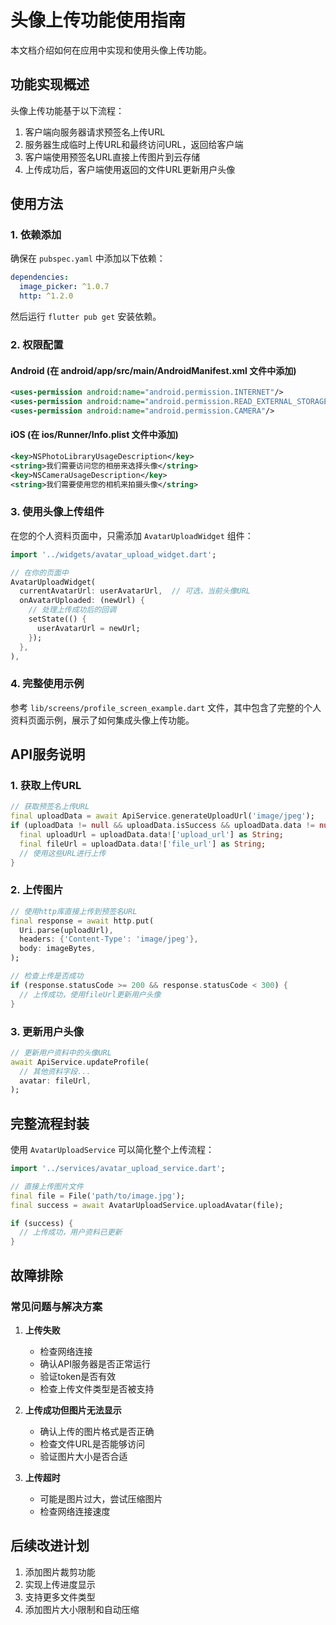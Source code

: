 # 头像上传功能使用指南

本文档介绍如何在应用中实现和使用头像上传功能。

## 功能实现概述

头像上传功能基于以下流程：

1. 客户端向服务器请求预签名上传URL
2. 服务器生成临时上传URL和最终访问URL，返回给客户端
3. 客户端使用预签名URL直接上传图片到云存储
4. 上传成功后，客户端使用返回的文件URL更新用户头像

## 使用方法

### 1. 依赖添加

确保在 `pubspec.yaml` 中添加以下依赖：

```yaml
dependencies:
  image_picker: ^1.0.7
  http: ^1.2.0
```

然后运行 `flutter pub get` 安装依赖。

### 2. 权限配置

#### Android (在 android/app/src/main/AndroidManifest.xml 文件中添加)

```xml
<uses-permission android:name="android.permission.INTERNET"/>
<uses-permission android:name="android.permission.READ_EXTERNAL_STORAGE"/>
<uses-permission android:name="android.permission.CAMERA"/>
```

#### iOS (在 ios/Runner/Info.plist 文件中添加)

```xml
<key>NSPhotoLibraryUsageDescription</key>
<string>我们需要访问您的相册来选择头像</string>
<key>NSCameraUsageDescription</key>
<string>我们需要使用您的相机来拍摄头像</string>
```

### 3. 使用头像上传组件

在您的个人资料页面中，只需添加 `AvatarUploadWidget` 组件：

```dart
import '../widgets/avatar_upload_widget.dart';

// 在你的页面中
AvatarUploadWidget(
  currentAvatarUrl: userAvatarUrl,  // 可选，当前头像URL
  onAvatarUploaded: (newUrl) {
    // 处理上传成功后的回调
    setState(() {
      userAvatarUrl = newUrl;
    });
  },
),
```

### 4. 完整使用示例

参考 `lib/screens/profile_screen_example.dart` 文件，其中包含了完整的个人资料页面示例，展示了如何集成头像上传功能。

## API服务说明

### 1. 获取上传URL

```dart
// 获取预签名上传URL
final uploadData = await ApiService.generateUploadUrl('image/jpeg');
if (uploadData != null && uploadData.isSuccess && uploadData.data != null) {
  final uploadUrl = uploadData.data!['upload_url'] as String;
  final fileUrl = uploadData.data!['file_url'] as String;
  // 使用这些URL进行上传
}
```

### 2. 上传图片

```dart
// 使用http库直接上传到预签名URL
final response = await http.put(
  Uri.parse(uploadUrl),
  headers: {'Content-Type': 'image/jpeg'},
  body: imageBytes,
);

// 检查上传是否成功
if (response.statusCode >= 200 && response.statusCode < 300) {
  // 上传成功，使用fileUrl更新用户头像
}
```

### 3. 更新用户头像

```dart
// 更新用户资料中的头像URL
await ApiService.updateProfile(
  // 其他资料字段...
  avatar: fileUrl,
);
```

## 完整流程封装

使用 `AvatarUploadService` 可以简化整个上传流程：

```dart
import '../services/avatar_upload_service.dart';

// 直接上传图片文件
final file = File('path/to/image.jpg');
final success = await AvatarUploadService.uploadAvatar(file);

if (success) {
  // 上传成功，用户资料已更新
}
```

## 故障排除

### 常见问题与解决方案

1. **上传失败**
   - 检查网络连接
   - 确认API服务器是否正常运行
   - 验证token是否有效
   - 检查上传文件类型是否被支持

2. **上传成功但图片无法显示**
   - 确认上传的图片格式是否正确
   - 检查文件URL是否能够访问
   - 验证图片大小是否合适

3. **上传超时**
   - 可能是图片过大，尝试压缩图片
   - 检查网络连接速度

## 后续改进计划

1. 添加图片裁剪功能
2. 实现上传进度显示
3. 支持更多文件类型
4. 添加图片大小限制和自动压缩